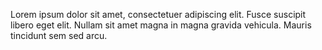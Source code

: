 Lorem ipsum dolor sit amet, consectetuer adipiscing elit. Fusce suscipit libero eget elit. Nullam sit amet magna in magna gravida vehicula. Mauris tincidunt sem sed arcu.
